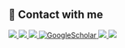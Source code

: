 ## 🌟 Contact with me
<a href="https://www.harmonitechteam.com/">
    <img src="https://img.shields.io/badge/Website-red?style=flat-square">
</a> 
<a href="https://twitter.com/harmonitechdev">
    <img src="https://img.shields.io/badge/twitter-blue?style=flat-square&logo=twitter&logoColor=white">
</a>
<a href="https://wa.me/13137423660">
    <img src="https://img.shields.io/badge/Whatsapp-blue?style=flat-square&logo=whatsapp&logoColor=white">
</a>
<a href='https://t.me/HarmoniTechDev' target="_blank">
    <img alt='GoogleScholar' src='https://img.shields.io/badge/-Telegram-blue?style=flat&logo=telegram&logoColor=white&&color=0181FF'>
</a>
<a href="https://join.skype.com/invite/L7MtJGOmyh3Y">
    <img src="https://img.shields.io/badge/Skype-blue?style=flat-square&logo=skype&logoColor=white">
</a>
<a href="mailto:harmonitechteam@gmail.com">
    <img src="https://img.shields.io/badge/-Email-red?style=flat-square&logo=gmail&logoColor=white">
</a>


<!-- ## 🛠  Technologies and tools
<span><img src="https://img.shields.io/badge/NLP-green?logo=nlp&logoColor=yellow" alt="NLP logo" title="NLP" height="20" />
&nbsp;
<img src="https://img.shields.io/badge/GenerativeAI-red?logo=GenerativeAI&logoColor=E34F26" alt="GenerativeAI logo" title="GenerativeAI" height="20" /></span>
&nbsp;
<span><img src="https://img.shields.io/badge/ComputerVision-yellow?logo=ComputerVision&logoColor=blue" alt="ComputerVision logo" title="ComputerVision" height="20" />
&nbsp;
<span><img src="https://img.shields.io/badge/TimeseriesPrediction-blue?logo=TimeseriesPrediction&logoColor=ddd" alt="TimeseriesPrediction logo" title="TimeseriesPrediction" height="20" />
&nbsp;
<span><img src="https://img.shields.io/badge/Python-333?logo=python&logoColor=yellow" alt="Python logo" title="Python" height="20" />
&nbsp;
<img src="https://img.shields.io/badge/Rust-282C34?logo=Rust&logoColor=E34F26" alt="Rust logo" title="Rust" height="20" /></span>
&nbsp;
<span><img src="https://img.shields.io/badge/Go-333?logo=go&logoColor=blue" alt="Go logo" title="Go" height="20" />
&nbsp;
<span><img src="https://img.shields.io/badge/Solidity-282C34?logo=Solidity&logoColor=ddd" alt="Solidity logo" title="Solidity" height="20" />
&nbsp;
<img src="https://img.shields.io/badge/Web3.js-282C34?logo=Web3.js&logoColor=ddd" alt="Web3.js logo" title="Web3.js" height="20" /></span>
&nbsp;
<img src="https://img.shields.io/badge/Django-282C34?logo=Django&logoColor=41B883" alt="Django logo" title="Django" height="20" />
&nbsp;
<img src="https://img.shields.io/badge/Flask-333?logo=flask&logoColor=blue" alt="Flask logo" title="Django" height="20" />
&nbsp;
<img src="https://img.shields.io/badge/JavaScript-282C34?logo=javascript&logoColor=F7DF1E" alt="JavaScript logo" title="JavaScript" height="20" /></span>
&nbsp;
<img src="https://img.shields.io/badge/TypeScript-282C34?logo=typescript&logoColor=3178C6" alt="TypeScript logo" title="TypeScript" height="20" />
&nbsp;
<img src="https://img.shields.io/badge/Node.js-282C34?logo=Node.js&logoColor=41B883" alt="Node.js logo" title="Node.js" height="20" />
&nbsp;
<img src="https://img.shields.io/badge/Express-282C34?logo=Express&logoColor=41B883" alt="Express logo" title="Express" height="20" />
&nbsp;
<img src="https://img.shields.io/badge/Mysql-282C34?logo=Mysql&logoColor=F7DF1E" alt="Mysql logo" title="Mysql" height="20" />
&nbsp;
<img src="https://img.shields.io/badge/Mongodb-282C34?logo=Mongodb&logoColor=41B883" alt="Mongodb logo" title="Mongodb" height="20" />
&nbsp;
<img src="https://img.shields.io/badge/Postgresql-282C34?logo=Postgresql&logoColor=41B883" alt="Postgresql logo" title="Postgresql" height="20" />
&nbsp;
<img src="https://img.shields.io/badge/firebase-282C34?logo=firebase&logoColor=FFCB2B" alt="firebase logo" title="firebase" height="20" />
&nbsp;
<img src="https://img.shields.io/badge/Pinecone-green?logo=pinecone&logoColor=FFCB2B" alt="pinecone logo" title="pinecone" height="20" />
&nbsp;
<img src="https://img.shields.io/badge/Weaviate-red?logo=weaviate&logoColor=FFCB2B" alt="weaviate logo" title="weaviate" height="20" />
&nbsp;
<img src="https://img.shields.io/badge/ChromaDB-yellow?logo=chromadb&logoColor=FFCB2B" alt="chromadb logo" title="chromadb" height="20" />
&nbsp;
<img src="https://img.shields.io/badge/Next.js-282C34?logo=Next.js&logoColor=41B883" alt="Next.js logo" title="Next.js" height="20" />
&nbsp;
<img src="https://img.shields.io/badge/Nuxt.js-282C34?logo=Nuxt.js&logoColor=41B883" alt="Nuxt.js logo" title="Nuxt.js" height="20" />
&nbsp;
<img src="https://img.shields.io/badge/React-282C34?logo=React&logoColor=61DBFB" alt="React logo" title="React" height="20" />
&nbsp;
<img src="https://img.shields.io/badge/Redux-282C34?logo=redux&logoColor=61DBFB" alt="Redux logo" title="Redux" height="20" />
&nbsp;
<img src="https://img.shields.io/badge/Vue.js-282C34?logo=Vue.js&logoColor=41B883" alt="Vue.js logo" title="Vue.js" height="20" />
&nbsp;
<img src="https://img.shields.io/badge/HTML5-282C34?logo=html5&logoColor=E34F26" alt="HTML5 logo" title="HTML5" height="20" />
&nbsp;
<img src="https://img.shields.io/badge/CSS3-282C34?logo=css3&logoColor=1572B6" alt="CSS3 logo" title="CSS3" height="20" />
&nbsp;
<img src="https://img.shields.io/badge/Tailwindcss-282C34?logo=Tailwindcss&logoColor=F5517F" alt="Tailwindcss logo" title="TailwindCSS" height="20" />
&nbsp;
<img src="https://img.shields.io/badge/Sass-282C34?logo=Sass&logoColor=F5517F" alt="Sass logo" title="Sass" height="20" />
&nbsp;
<img src="https://img.shields.io/badge/docker-282C34?logo=Docker&logoColor=007ACC" alt="Docker logo" title="Docker" height="20" />
&nbsp;
<img src="https://img.shields.io/badge/AWS-red?logo=AWS&logoColor=007ACC" alt="AWS logo" title="AWS" height="20" />
&nbsp;
<img src="https://img.shields.io/badge/heroku-282C34?logo=Heroku&logoColor=007ACC" alt="Heroku logo" title="Heroku" height="20" />
&nbsp;
<img src="https://img.shields.io/badge/git-282C34?logo=git&logoColor=F05032" alt="git logo" title="git" height="20" />
&nbsp;
<img src="https://img.shields.io/badge/VS%20Code-282C34?logo=visual-studio-code&logoColor=007ACC" alt="Visual Studio Code logo" title="Visual Studio Code" height="20" />
&nbsp;
<br />


## 💰 Chain based
<span><img src="https://res.coinpaper.com/coinpaper/bitcoin_btc_logo_62c59b827e.png" alt="Bitcoin logo" title="Bitcoin" height="35"/>
&nbsp;
<img src="https://seeklogo.com/images/S/solana-sol-logo-12828AD23D-seeklogo.com.png?v=637944448890000000" alt="Solana logo" title="Solana" height="35" />
&nbsp;
<img src="https://seeklogo.com/images/E/ethereum-logo-EC6CDBA45B-seeklogo.com.png" alt="Ethereum logo" title="Ethereum" height="35" />
&nbsp;
<br /> -->

<!-- 
## Projects
<a href="https://github.com/HarmoniTech/pdf-ask-system" target="_blank"><img src="./img/project/pdf-ask-answer.jpg" width="400"></a>
<a href="https://github.com/HarmoniTech/artpunk-unstaking" target="_blank"><img src="./img/project/artpunk.jpg" width="400"></a>
<a href="https://github.com/HarmoniTech/Real-Time-Tennis-Ball-Tracking-in-Bad-Angle" target="_blank"><img src="./img/project/tennis.gif" width="400"></a>
<a href="https://github.com/HarmoniTech/Kod-Reward-Staking" target="_blank"><img src="./img/project/kod.png" width="400"></a>
<a href="https://github.com/HarmoniTech/Barclays-PLC-stock-price-prediction" target="_blank"><img src="./img/project/Barclays PLC stock price.jpg" width="400"></a>
<a href="https://github.com/HarmoniTech/Fox-Finance" target="_blank"><img src="./img/project/foxfi.png" width="400"></a>
<a href="https://github.com/HarmoniTech/Clothes-Similarity-Comparison" target="_blank"><img src="./img/project/similarity.JPG" width="400"></a>
<a href="https://github.com/HarmoniTech/TAC-NFT-Staking" target="_blank"><img src="./img/project/Dice.png" width="400"></a>
<a href="https://github.com/HarmoniTech/fula-to-english-translation" target="_blank"><img src="./img/project/translation.jpg" width="400"></a>
<a href="https://github.com/HarmoniTech/deposit-sei" target="_blank"><img src="./img/project/sei-deposit.jpg" width="400"></a>
<a href="https://github.com/HarmoniTech/Vehicle-Real-Time-Counting-YOLO" target="_blank"><img src="./img/project/vehicle.gif" width="400"></a>
<a href="https://github.com/HarmoniTech/Ordinal-inscriptions" target="_blank"><img src="./img/project/Ordinal Inscriptions.PNG" width="400"></a>
<a href="https://github.com/HarmoniTech/suitable-search-chatbot" target="_blank"><img src="./img/project/books-chatbot.jpg" width="400"></a>
<a href="https://github.com/HarmoniTech/Dice-Gambling" target="_blank"><img src="./img/project/TAC.png" width="400"></a>
<a href="https://github.com/HarmoniTech/Deep-Learning-for-Oil-Price-Forecasting-using-Multivariate" target="_blank"><img src="./img/project/multivariate.JPG" width="400"></a>
<a href="https://github.com/HarmoniTech/Brain-Tumors-Segmentation-using-Encoder-Decoder" target="_blank"><img src="./img/project/cancer.JPG" width="400"></a>
<a href="https://github.com/HarmoniTech/Dusty-Valuts" target="_blank"><img src="./img/project/dusty.png" width="400"></a>
<a href="https://github.com/HarmoniTech/Table-Tennis-Ball-Tracking-using-CNN" target="_blank"><img src="./img/project/table.gif" width="400"></a>
<a href="https://github.com/HarmoniTech/Multi-Layered-Real-Yield-DeFi-Ecosystem" target="_blank"><img src="./img/project/yieldz.png" width="400"></a>
<a href="https://github.com/HarmoniTech/real-time-data-chatbot" target="_blank"><img src="./img/project/series-chatbot.jpeg" width="400"></a>
<a href="https://github.com/HarmoniTech/ERP-solutions" target="_blank"><img src="./img/project/ERP.jpg" width="400"></a>
<a href="https://github.com/HarmoniTech/Road-Damage-Detection" target="_blank"><img src="./img/project/road.JPG" width="400"></a>
<a href="https://github.com/HarmoniTech/flviator-frontend" target="_blank"><img src="./img/project/flviator.jpg" width="400"></a>
<a href="https://www.wizardtech.biz/" target="_blank"><img src="./img/project/wizard-chatbot.jpg" width="400"></a>
<a href="https://github.com/HarmoniTech/Bitcoin-Price-Prediction-Model-Deep-Research-in-LSTM-GRU" target="_blank"><img src="./img/project/bitcoin.JPG" width="400"></a>
 -->
